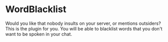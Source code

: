 # WordBlacklist
Would you like that nobody insults on your server, or mentions outsiders? This is the plugin for you. You will be able to blacklist words that you don't want to be spoken in your chat.

